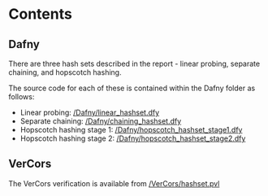 # Contents

## Dafny
There are three hash sets described in the report - linear probing, separate chaining, and hopscotch hashing.

The source code for each of these is contained within the Dafny folder as follows:

- Linear probing: [/Dafny/linear_hashset.dfy](/Dafny/linear_hashset.dfy)
- Separate chaining: [/Dafny/chaining_hashset.dfy](/Dafny/chaining_hashset.dfy)
- Hopscotch hashing stage 1: [/Dafny/hopscotch_hashset_stage1.dfy](/Dafny/hopscotch_hashset_stage1.dfy)
- Hopscotch hashing stage 2: [/Dafny/hopscotch_hashset_stage2.dfy](/Dafny/hopscotch_hashset_stage2.dfy)

## VerCors
The VerCors verification is available from [/VerCors/hashset.pvl](/VerCors/hashset.pvl)